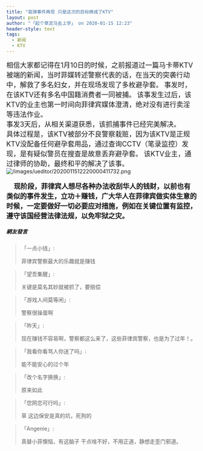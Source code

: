 ```yaml
---
title: "栽弹事件再现 只是这次的目标换成了KTV"
layout: post
author: "「起个草泥马去上学」 on 2020-01-15 12:23"
header-style: text
tags:
  - 新闻
  - KTV
---
```


<span style="font-size: 18px;">相信大家都记得在1月10日的时候，之前报道过一篇马卡蒂KTV被端的新闻，当时菲媒转述警察代表的话，在当天的突袭行动中，解救了多名妇女，并在现场发现了多枚避孕套。</span>
<span style="font-size: 18px;">事发时，在该KTV还有多名中国籍消费者一同被捕。</span>
<span style="font-size: 18px;">该事发生过后，该KTV的业主也第一时间向菲律宾媒体澄清，绝对没有进行卖淫等违法作业。</span>
<br>
<span style="font-size: 18px;">事发3天后，从相关渠道获悉，该抓捕事件已经完美解决。</span>
<br>
<span style="font-size: 18px;">具体过程是，该KTV被部分不良警察栽赃，因为该KTV是正规KTV没配备任何避孕套用品，通过查询CCTV（笔录监控）发现，是有疑似警员在搜查是故意丢弃避孕套。</span>
<span style="font-size: 18px;">该KTV业主，通过律师的协助，最终和平的解决了该事。</span>
<input type="hidden" value="菲乐园提供"><img src="http://images.feileyuan.com/images/ueditor/2020011512220000411732.png" title="/images/ueditor/2020011512220000411732.png" alt="/images/ueditor/2020011512220000411732.png"><br><br>&nbsp; &nbsp; &nbsp;<strong><span style="font-size: 18px;">现阶段，菲律宾人想尽各种办法收刮华人的钱财，以前也有类似的事件发生，立功＋赚钱，广大华人在菲律宾做实体生意的时候，一定要做好一切必要应对措施，例如在关键位置有监控，遵守该国经营法律法规，以免牢狱之灾。</span></strong>

##### 網友發言 
> 「一点小钱」:
> <p>菲律宾警察最大的乐趣就是赚钱</p>

> 「望吾集醒」:
> <p>关键是莫名其妙就被抓了，要赔偿</p>

> 「游戏人间莫等闲」:
> <p>警察很操蛋啊</p>

> 「昨天」:
> <p>现在赚钱不容易啊，警察都这么来了，这些菲律宾警察，也是为了过年！。</p>

> 「我看你看骂人你送了吗」:
> <p>能不能安心的过个年</p>

> 「改个名字换换」:
> <p>原来如此</p>

> 「您网恋可行吗」:
> <p>草 这边保安是真的坑，死狗的</p>

> 「Angenie」:
> <p>真替小菲懊恼，有这脑子 干点啥不好，不用正道，静想走歪门邪道。</p>


